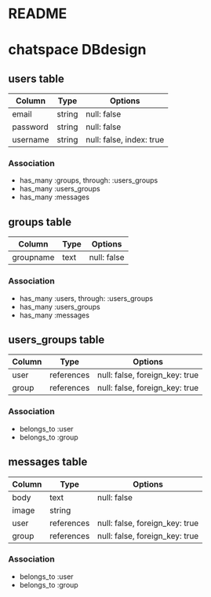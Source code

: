 # README

# chatspace DBdesign
## users table
|Column|Type|Options|
|------|----|-------|
|email|string|null: false|
|password|string|null: false|
|username|string|null: false, index: true|
### Association
- has_many :groups,  through: :users_groups
- has_many :users_groups
- has_many :messages

## groups table
|Column|Type|Options|
|------|----|-------|
|groupname|text|null: false|
### Association
- has_many :users,  through:  :users_groups
- has_many :users_groups
- has_many :messages

## users_groups table
|Column|Type|Options|
|------|----|-------|
|user|references|null: false, foreign_key: true|
|group|references|null: false, foreign_key: true|
### Association
- belongs_to :user
- belongs_to :group

## messages table
|Column|Type|Options|
|------|----|-------|
|body|text|null: false|
|image|string||
|user|references|null: false, foreign_key: true|
|group|references|null: false, foreign_key: true|
### Association
- belongs_to :user
- belongs_to :group
